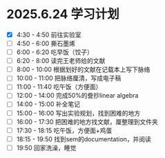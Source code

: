 # 2025.6.24 学习计划

- [x] 4:30 - 4:50 前往实验室
- [ ] 4:50 - 6:00 撕石墨烯
- [ ] 6:00 - 6:20 吃早饭（饺子）
- [ ] 6:20 - 8:00 读完王老师给的文献
- [ ] 8:00 - 10:00 根据划好的文献在记载本上写下脉络
- [ ] 10:00 - 11:00 把脉络厘清，写成电子稿
- [ ] 11:00 - 11:40 吃午饭（方便面）
- [ ] 12:00 - 14:00 完成50%的誊抄linear algebra
- [ ] 14:00 - 15:00 补全笔记
- [ ] 15:00 - 16:00 写出实验规划，找到困难的地方
- [ ] 16:00 - 17:30 把困难的地方找文献，厘整理到文件夹
- [ ] 17:30 - 18:15 吃午饭，方便面+鸡蛋
- [ ] 18:15 - 19:50 找到sem的documentation，并阅读
- [ ] 19:50 回家洗澡，睡觉